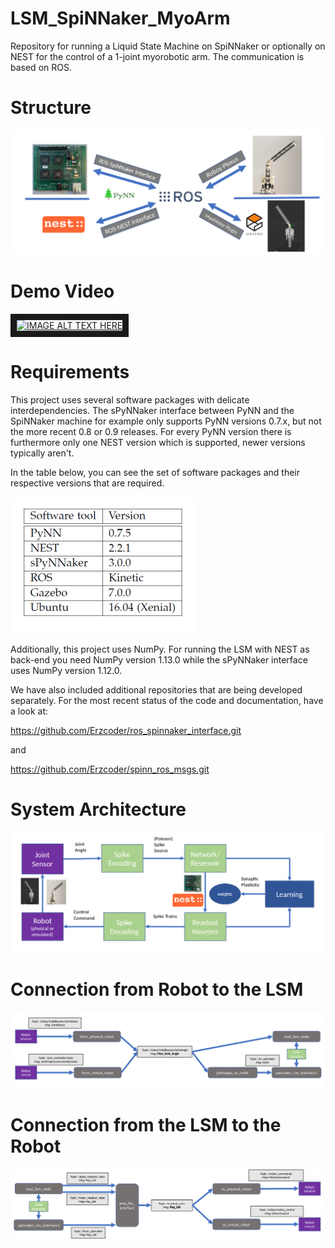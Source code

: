 # LSM_SpiNNaker_MyoArm
Repository for running a Liquid State Machine on SpiNNaker or optionally on NEST for the control of a 1-joint myorobotic arm. The communication is based on ROS.


# Structure

![](https://github.com/Roboy/LSM_SpiNNaker_MyoArm/blob/master/media/interfaces.png "Logo Title Text 1")


# Demo Video

<a href="http://www.youtube.com/watch?feature=player_embedded&v=v=cjA-FDAnFxs
" target="_blank"><img src="http://img.youtube.com/vi/cjA-FDAnFxs/0.jpg" 
alt="IMAGE ALT TEXT HERE" width="360" height="270" border="10" /></a>




# Requirements

This project uses several software packages with delicate interdependencies. The sPyNNaker interface between PyNN and the SpiNNaker machine for example only supports PyNN versions 0.7.x, but not the more recent 0.8 or 0.9 releases. For every PyNN version there is furthermore only one NEST version which is supported, newer versions typically aren't. 

In the table below, you can see the set of software packages and their respective versions that are required. 

![](https://github.com/Roboy/LSM_SpiNNaker_MyoArm/blob/master/media/requirements.png "Logo Title Text 1")


Additionally, this project uses NumPy. For running the LSM with NEST as back-end you need NumPy version 1.13.0 while the sPyNNaker interface uses NumPy version 1.12.0.

We have also included additional repositories that are being developed separately.
For the most recent status of the code and documentation, have a look at:

https://github.com/Erzcoder/ros_spinnaker_interface.git

and

https://github.com/Erzcoder/spinn_ros_msgs.git



# System Architecture

![](https://github.com/Roboy/LSM_SpiNNaker_MyoArm/blob/master/media/system_architecture.png "Logo Title Text 1")

# Connection from Robot to the LSM

![](https://github.com/Roboy/LSM_SpiNNaker_MyoArm/blob/master/media/robot_to_lsm.png "Logo Title Text 1")



# Connection from the LSM to the Robot

![](https://github.com/Roboy/LSM_SpiNNaker_MyoArm/blob/master/media/lsm_to_robot.png "Logo Title Text 1")



